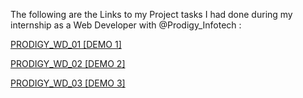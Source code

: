 The following are the Links to my Project tasks I had done during my internship as a Web Developer with @Prodigy_Infotech :

[PRODIGY_WD_01 [DEMO 1]](https://ar-ha834.github.io/PRODIGY_INTERNSHIP/PRODIGY_WD_01)   
  
[PRODIGY_WD_02 [DEMO 2]](https://ar-ha834.github.io/PRODIGY_INTERNSHIP/PRODIGY_WD_02)  

[PRODIGY_WD_03 [DEMO 3]](https://ar-ha834.github.io/PRODIGY_INTERNSHIP/PRODIGY_WD_03)

